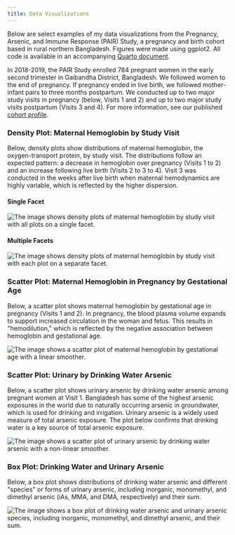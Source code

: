 ```yaml
---
title: Data Visualizations
---
```

Below are select examples of my data visualizations from the Pregnancy, Arsenic, and Immune Response (PAIR) Study, a pregnancy and birth cohort based in rural northern Bangladesh. Figures were made using ggplot2. All code is available in an accompanying [Quarto document](https://github.com/tylerjssmith/website/blob/master/static/data_visualizations_code.qmd).

In 2018-2019, the PAIR Study enrolled 784 pregnant women in the early second trimester in Gaibandha District, Bangladesh. We followed women to the end of pregnancy. If pregnancy ended in live birth, we followed mother-infant pairs to three months postpartum. We conducted up to two major study visits in pregnancy (below, Visits 1 and 2) and up to two major study visits postpartum (Visits 3 and 4). For more information, see our published [cohort profile](https://onlinelibrary.wiley.com/doi/full/10.1111/ppe.12949).

### Density Plot: Maternal Hemoglobin by Study Visit

Below, density plots show distributions of maternal hemoglobin, the oxygen-transport protein, by study visit. The distributions follow an expected pattern: a decrease in hemoglobin over pregnancy (Visits 1 to 2) and an increase following live birth (Visits 2 to 3 to 4). Visit 3 was conducted in the weeks after live birth when maternal hemodynamics are highly variable, which is reflected by the higher dispersion.

#### Single Facet

![The image shows density plots of maternal hemoglobin by study visit with all plots on a single facet.](/density_hemo_visit_single.png)

#### Multiple Facets

![The image shows density plots of maternal hemoglobin by study visit with each plot on a separate facet.](/density_hemo_visit_multi.png)

### Scatter Plot: Maternal Hemoglobin in Pregnancy by Gestational Age

Below, a scatter plot shows maternal hemoglobin by gestational age in pregnancy (Visits 1 and 2). In pregnancy, the blood plasma volume expands to support increased circulation in the woman and fetus. This results in "hemodilution," which is reflected by the negative association between hemoglobin and gestational age.

![The image shows a scatter plot of maternal hemoglobin by gestational age with a linear smoother.](/scatter_hemo_gstage.png)

### Scatter Plot: Urinary by Drinking Water Arsenic

Below, a scatter plot shows urinary arsenic by drinking water arsenic among pregnant women at Visit 1. Bangladesh has some of the highest arsenic exposures in the world due to naturally occurring arsenic in groundwater, which is used for drinking and irrigation. Urinary arsenic is a widely used measure of total arsenic exposure. The plot below confirms that drinking water is a key source of total arsenic exposure.

![The image shows a scatter plot of urinary arsenic by drinking water arsenic with a non-linear smoother.](/scatter_arsenic.png)

### Box Plot: Drinking Water and Urinary Arsenic

Below, a box plot shows distributions of drinking water arsenic and different "species" or forms of urinary arsenic, including inorganic, monomethyl, and dimethyl arsenic (iAs, MMA, and DMA, respectively) and their sum.

![The image shows a box plot of drinking water arsenic and urinary arsenic species, including inorganic, monomethyl, and dimethyl arsenic, and their sum.](/box_arsenic.png)
